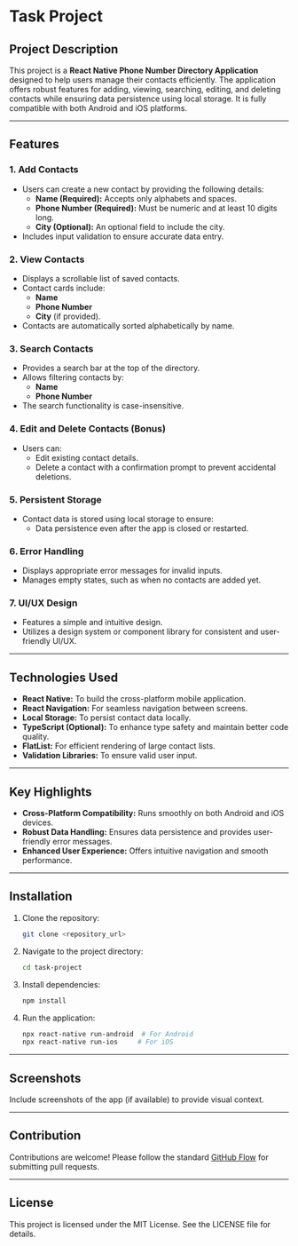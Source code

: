 # Task Project

## Project Description

This project is a **React Native Phone Number Directory Application** designed to help users manage their contacts efficiently. The application offers robust features for adding, viewing, searching, editing, and deleting contacts while ensuring data persistence using local storage. It is fully compatible with both Android and iOS platforms.

---

## Features

### 1. Add Contacts
- Users can create a new contact by providing the following details:
  - **Name (Required):** Accepts only alphabets and spaces.
  - **Phone Number (Required):** Must be numeric and at least 10 digits long.
  - **City (Optional):** An optional field to include the city.
- Includes input validation to ensure accurate data entry.

### 2. View Contacts
- Displays a scrollable list of saved contacts.
- Contact cards include:
  - **Name**
  - **Phone Number**
  - **City** (if provided).
- Contacts are automatically sorted alphabetically by name.

### 3. Search Contacts
- Provides a search bar at the top of the directory.
- Allows filtering contacts by:
  - **Name**
  - **Phone Number**
- The search functionality is case-insensitive.

### 4. Edit and Delete Contacts (Bonus)
- Users can:
  - Edit existing contact details.
  - Delete a contact with a confirmation prompt to prevent accidental deletions.

### 5. Persistent Storage
- Contact data is stored using local storage to ensure:
  - Data persistence even after the app is closed or restarted.

### 6. Error Handling
- Displays appropriate error messages for invalid inputs.
- Manages empty states, such as when no contacts are added yet.

### 7. UI/UX Design
- Features a simple and intuitive design.
- Utilizes a design system or component library for consistent and user-friendly UI/UX.

---

## Technologies Used

- **React Native:** To build the cross-platform mobile application.
- **React Navigation:** For seamless navigation between screens.
- **Local Storage:** To persist contact data locally.
- **TypeScript (Optional):** To enhance type safety and maintain better code quality.
- **FlatList:** For efficient rendering of large contact lists.
- **Validation Libraries:** To ensure valid user input.

---

## Key Highlights

- **Cross-Platform Compatibility:** Runs smoothly on both Android and iOS devices.
- **Robust Data Handling:** Ensures data persistence and provides user-friendly error messages.
- **Enhanced User Experience:** Offers intuitive navigation and smooth performance.

---

## Installation

1. Clone the repository:
   ```bash
   git clone <repository_url>
   ```
2. Navigate to the project directory:
   ```bash
   cd task-project
   ```
3. Install dependencies:
   ```bash
   npm install
   ```
4. Run the application:
   ```bash
   npx react-native run-android  # For Android
   npx react-native run-ios     # For iOS
   ```

---

## Screenshots

Include screenshots of the app (if available) to provide visual context.

---

## Contribution

Contributions are welcome! Please follow the standard [GitHub Flow](https://guides.github.com/introduction/flow/) for submitting pull requests.

---

## License

This project is licensed under the MIT License. See the LICENSE file for details.

